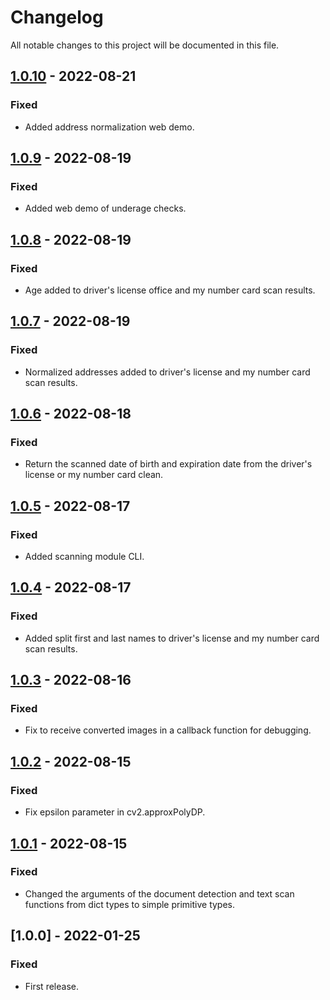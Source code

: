 # Changelog
All notable changes to this project will be documented in this file.

## [1.0.10] - 2022-08-21
### Fixed
- Added address normalization web demo.

## [1.0.9] - 2022-08-19
### Fixed
- Added web demo of underage checks.

## [1.0.8] - 2022-08-19
### Fixed
- Age added to driver's license office and my number card scan results.

## [1.0.7] - 2022-08-19
### Fixed
- Normalized addresses added to driver's license and my number card scan results.

## [1.0.6] - 2022-08-18
### Fixed
- Return the scanned date of birth and expiration date from the driver's license or my number card clean.

## [1.0.5] - 2022-08-17
### Fixed
- Added scanning module CLI.

## [1.0.4] - 2022-08-17
### Fixed
- Added split first and last names to driver's license and my number card scan results.

## [1.0.3] - 2022-08-16
### Fixed
- Fix to receive converted images in a callback function for debugging.

## [1.0.2] - 2022-08-15
### Fixed
- Fix epsilon parameter in cv2.approxPolyDP.

## [1.0.1] - 2022-08-15
### Fixed
- Changed the arguments of the document detection and text scan functions from dict types to simple primitive types.

## [1.0.0] - 2022-01-25
### Fixed
- First release.

[1.0.1]: https://github.com/takuya-motoshima/document-scanner/compare/v1.0.0...v1.0.1
[1.0.2]: https://github.com/takuya-motoshima/document-scanner/compare/v1.0.1...v1.0.2
[1.0.3]: https://github.com/takuya-motoshima/document-scanner/compare/v1.0.2...v1.0.3
[1.0.4]: https://github.com/takuya-motoshima/document-scanner/compare/v1.0.3...v1.0.4
[1.0.5]: https://github.com/takuya-motoshima/document-scanner/compare/v1.0.4...v1.0.5
[1.0.6]: https://github.com/takuya-motoshima/document-scanner/compare/v1.0.5...v1.0.6
[1.0.7]: https://github.com/takuya-motoshima/document-scanner/compare/v1.0.6...v1.0.7
[1.0.8]: https://github.com/takuya-motoshima/document-scanner/compare/v1.0.7...v1.0.8
[1.0.9]: https://github.com/takuya-motoshima/document-scanner/compare/v1.0.8...v1.0.9
[1.0.10]: https://github.com/takuya-motoshima/document-scanner/compare/v1.0.9...v1.0.10